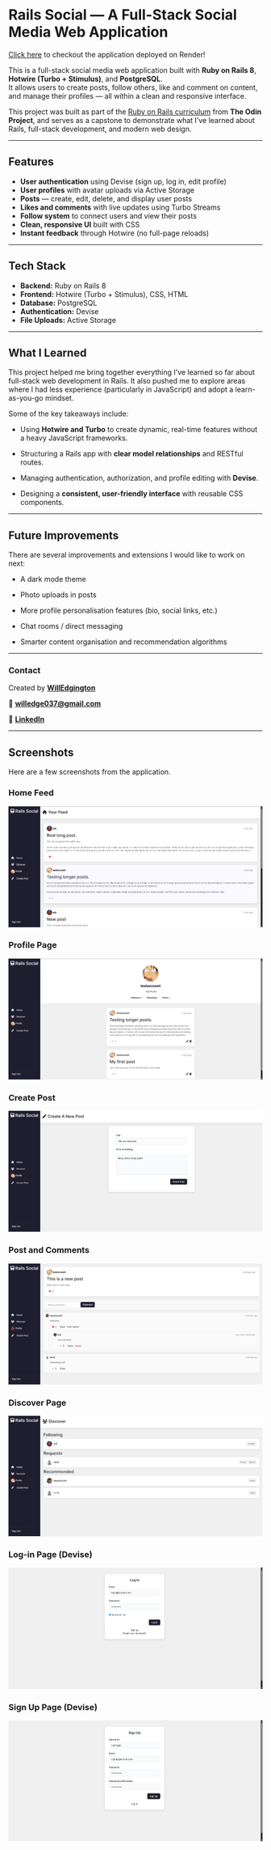 # Rails Social — A Full-Stack Social Media Web Application

[Click here](https://rails-social-app.onrender.com) to checkout the application deployed on Render!

This is a full-stack social media web application built with **Ruby on Rails 8**, **Hotwire (Turbo + Stimulus)**, and **PostgreSQL**.  
It allows users to create posts, follow others, like and comment on content, and manage their profiles — all within a clean and responsive interface.

This project was built as part of the [Ruby on Rails curriculum](https://www.theodinproject.com/paths/full-stack-ruby-on-rails/courses/ruby-on-rails) from **The Odin Project**, and serves as a capstone to demonstrate what I’ve learned about Rails, full-stack development, and modern web design.

---

## Features

- **User authentication** using Devise (sign up, log in, edit profile)
- **User profiles** with avatar uploads via Active Storage
- **Posts** — create, edit, delete, and display user posts
- **Likes and comments** with live updates using Turbo Streams
- **Follow system** to connect users and view their posts
- **Clean, responsive UI** built with CSS
- **Instant feedback** through Hotwire (no full-page reloads)

---

## Tech Stack

- **Backend:** Ruby on Rails 8  
- **Frontend:** Hotwire (Turbo + Stimulus), CSS, HTML  
- **Database:** PostgreSQL  
- **Authentication:** Devise  
- **File Uploads:** Active Storage

---

## What I Learned

This project helped me bring together everything I’ve learned so far about full-stack web development in Rails. It also pushed me to explore areas where I had less experience (particularly in JavaScript) and adopt a learn-as-you-go mindset.

Some of the key takeaways include:

- Using **Hotwire and Turbo** to create dynamic, real-time features without a heavy JavaScript frameworks.

- Structuring a Rails app with **clear model relationships** and RESTful routes.

- Managing authentication, authorization, and profile editing with **Devise**.

- Designing a **consistent, user-friendly interface** with reusable CSS components.

---

## Future Improvements

There are several improvements and extensions I would like to work on next:

- A dark mode theme

- Photo uploads in posts

- More profile personalisation features (bio, social links, etc.)

- Chat rooms / direct messaging

- Smarter content organisation and recommendation algorithms

---

### Contact

Created by [**WillEdgington**](https://github.com/WillEdgington)

📧 **willedge037@gmail.com**

🔗 [**LinkedIn**](https://www.linkedin.com/in/williamedgington/)

---
## Screenshots

Here are a few screenshots from the application.

### Home Feed
![Home Feed](./screenshots/homefeed.png)

### Profile Page
![Profile Page](./screenshots/myprofile.png)

### Create Post
![Create Post](./screenshots/createpost.png)

### Post and Comments
![Post Show](./screenshots/postshow.png)

### Discover Page
![Discover Page](./screenshots/discover.png)

### Log-in Page (Devise)
![Log-in Page](./screenshots/login.png)

### Sign Up Page (Devise)
![Sign Up](./screenshots/signup.png)

